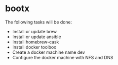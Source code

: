 bootx
=====

The following tasks will be done:

- Install or update brew
- Install or update ansible
- Install homebrew-cask
- Install docker toolbox
- Create a docker machine name dev
- Configure the docker machine with NFS and DNS
